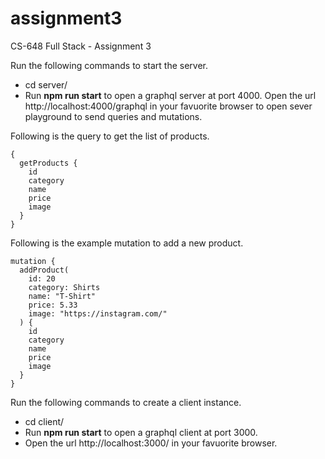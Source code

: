 # assignment3
CS-648 Full Stack - Assignment 3


Run the following commands to start the server.
* cd server/
* Run **npm run start** to open a graphql server at port 4000. Open the url http://localhost:4000/graphql in your favuorite browser to open sever playground to send queries and mutations.

Following is the query to get the list of products.

```
{
  getProducts {
    id
    category
    name
    price
    image
  }
}
```

Following is the example mutation to add a new product.

```
mutation {
  addProduct(
    id: 20
    category: Shirts
    name: "T-Shirt"
    price: 5.33
    image: "https://instagram.com/"
  ) {
    id
    category
    name
    price
    image
  }
}
```

Run the following commands to create a client instance.

* cd client/
* Run **npm run start** to open a graphql client at port 3000.
* Open the url http://localhost:3000/ in your favuorite browser.